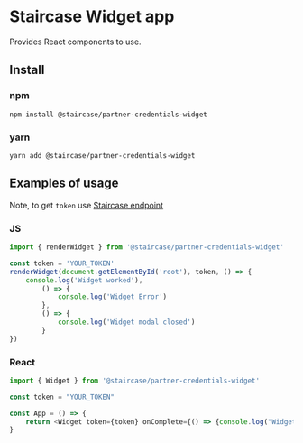 # Staircase Widget app

Provides React components to use.

## Install

### npm

`npm install @staircase/partner-credentials-widget`

### yarn

`yarn add @staircase/partner-credentials-widget`

## Examples of usage

Note, to get `token` use [Staircase endpoint](https://api.staircase.co/docs/Mortgage%20Products/Borrower/Employment/partnerWidgetToken#root)

### JS

```js
import { renderWidget } from '@staircase/partner-credentials-widget'

const token = 'YOUR_TOKEN'
renderWidget(document.getElementById('root'), token, () => {
    console.log('Widget worked'),
        () => {
            console.log('Widget Error')
        },
        () => {
            console.log('Widget modal closed')
        }
})
```

### React

```js
import { Widget } from '@staircase/partner-credentials-widget'

const token = "YOUR_TOKEN"

const App = () => {
    return <Widget token={token} onComplete={() => {console.log("Widget worked")} onError={()=>{}} onClose={()=>{}} }/>
}
```
